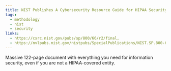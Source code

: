 ```yaml
---
title: NIST Publishes A Cybersecurity Resource Guide for HIPAA Security Rule
tags:
  - methodology
  - nist
  - security
links:
  - https://csrc.nist.gov/pubs/sp/800/66/r2/final,
  - https://nvlpubs.nist.gov/nistpubs/SpecialPublications/NIST.SP.800-66r2.pdf
---
```

Massive 122-page document with everything you need for information security, even if you are not a HIPAA-covered entity. 